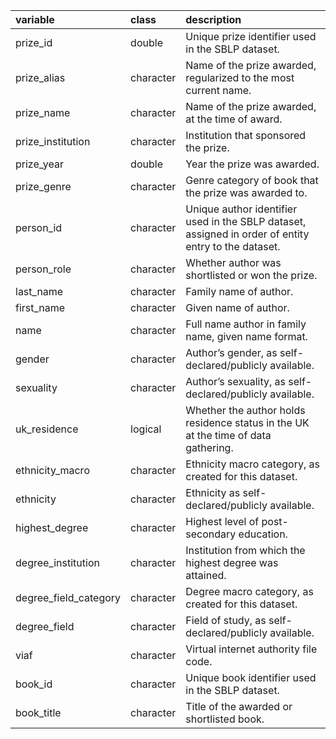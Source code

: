 |variable              |class     |description                           |
|:---------------------|:---------|:-------------------------------------|
|prize_id              |double    |Unique prize identifier used in the SBLP dataset. |
|prize_alias           |character |Name of the prize awarded, regularized to the most current name. |
|prize_name            |character |Name of the prize awarded, at the time of award. |
|prize_institution     |character |Institution that sponsored the prize. |
|prize_year            |double    |Year the prize was awarded. |
|prize_genre           |character |Genre category of book that the prize was awarded to. |
|person_id             |character |Unique author identifier used in the SBLP dataset, assigned in order of entity entry to the dataset. |
|person_role           |character |Whether author was shortlisted or won the prize. |
|last_name             |character |Family name of author. |
|first_name            |character |Given name of author. |
|name                  |character |Full name author in family name, given name format. |
|gender                |character |Author’s gender, as self-declared/publicly available. |
|sexuality             |character |Author’s sexuality, as self-declared/publicly available. |
|uk_residence          |logical   |Whether the author holds residence status in the UK at the time of data gathering. |
|ethnicity_macro       |character |Ethnicity macro category, as created for this dataset. |
|ethnicity             |character |Ethnicity as self-declared/publicly available. |
|highest_degree        |character |Highest level of post-secondary education. |
|degree_institution    |character |Institution from which the highest degree was attained. |
|degree_field_category |character |Degree macro category, as created for this dataset. |
|degree_field          |character |Field of study, as self-declared/publicly available. |
|viaf                  |character |Virtual internet authority file code. |
|book_id               |character |Unique book identifier used in the SBLP dataset. |
|book_title            |character |Title of the awarded or shortlisted book. |
